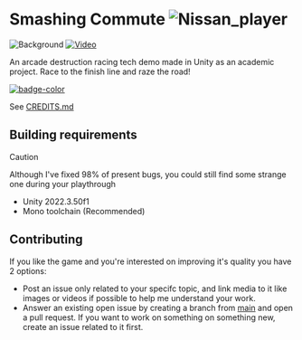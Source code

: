 # Smashing Commute ![Nissan_player](https://github.com/user-attachments/assets/8a5044ae-9a17-46b1-9f9b-ae2fc1b05490)
![Background](https://github.com/user-attachments/assets/fb721766-33f2-46fc-9017-88ccd193e89c)
[![Video](https://i.ytimg.com/vi/Whva3HjrprA/maxresdefault.jpg?sqp=-oaymwEmCIAKENAF8quKqQMa8AEB-AH-CYAC0AWKAgwIABABGGsgayhrMA8=&rs=AOn4CLANP-P3XqI5fhJQ_ZTzs2vJIa-Zhg)](https://youtu.be/Whva3HjrprA)

An arcade destruction racing tech demo made in Unity as an academic project. Race to the finish line and raze the road!


[![badge-color](https://github.com/user-attachments/assets/592b5b1c-efe8-4af3-970d-d96965bf1ac4)](https://rgatob.itch.io/smashing-commute)


See [CREDITS.md](CREDITS.md)

## Building requirements

> [!CAUTION]
> Although I've fixed 98% of present bugs, you could still find some strange one during your playthrough
- Unity 2022.3.50f1
- Mono toolchain (Recommended)

## Contributing
If you like the game and you're interested on improving it's quality you have 2 options:
 - Post an issue only related to your specifc topic, and link media to it like images or videos if possible to help me understand your work.
 - Answer an existing open issue by creating a branch from [main](https://github.com/Gathub22/Smashing-Commute/tree/main) and open a pull request. If you want to work on something on something new, create an issue related to it first.
